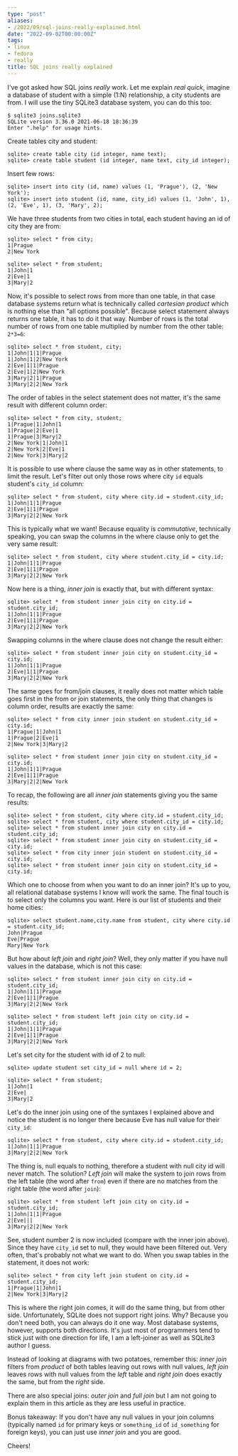 ```yaml
---
type: "post"
aliases:
- /2022/09/sql-joins-really-explained.html
date: "2022-09-02T00:00:00Z"
tags:
- linux
- fedora
- really
title: SQL joins really explained
---
```


I've got asked how SQL joins *really* work. Let me explain *real quick*,
imagine a database of student with a simple (1:N) relationship, a city students
are from. I will use the tiny SQLite3 database system, you can do this too:

	$ sqlite3 joins.sqlite3
	SQLite version 3.36.0 2021-06-18 18:36:39
	Enter ".help" for usage hints.

Create tables city and student:

	sqlite> create table city (id integer, name text);
	sqlite> create table student (id integer, name text, city_id integer);

Insert few rows:

	sqlite> insert into city (id, name) values (1, 'Prague'), (2, 'New York');
	sqlite> insert into student (id, name, city_id) values (1, 'John', 1), (2, 'Eve', 1), (3, 'Mary', 2);

We have three students from two cities in total, each student having an id of
city they are from:

	sqlite> select * from city;
	1|Prague
	2|New York

	sqlite> select * from student;
	1|John|1
	2|Eve|1
	3|Mary|2

Now, it's possible to select rows from more than one table, in that case
database systems return what is technically called *cartesian product* which is
nothing else than "all options possible". Because select statement always
returns one table, it has to do it that way. Number of rows is the total number
of rows from one table multiplied by number from the other table: `2*3=6`:

	sqlite> select * from student, city;
	1|John|1|1|Prague
	1|John|1|2|New York
	2|Eve|1|1|Prague
	2|Eve|1|2|New York
	3|Mary|2|1|Prague
	3|Mary|2|2|New York

The order of tables in the select statement does not matter, it's the same
result with different column order:

	sqlite> select * from city, student;
	1|Prague|1|John|1
	1|Prague|2|Eve|1
	1|Prague|3|Mary|2
	2|New York|1|John|1
	2|New York|2|Eve|1
	2|New York|3|Mary|2

It is possible to use where clause the same way as in other statements, to
limit the result. Let's filter out only those rows where city `id` equals
student's `city_id` column:

	sqlite> select * from student, city where city.id = student.city_id;
	1|John|1|1|Prague
	2|Eve|1|1|Prague
	3|Mary|2|2|New York

This is typically what we want! Because equality is *commutative*, technically
speaking, you can swap the columns in the where clause only to get the very
same result:

	sqlite> select * from student, city where student.city_id = city.id;
	1|John|1|1|Prague
	2|Eve|1|1|Prague
	3|Mary|2|2|New York

Now here is a thing, *inner join* is exactly that, but with different syntax:

	sqlite> select * from student inner join city on city.id = student.city_id;
	1|John|1|1|Prague
	2|Eve|1|1|Prague
	3|Mary|2|2|New York

Swapping columns in the where clause does not change the result either:

	sqlite> select * from student inner join city on student.city_id = city.id;
	1|John|1|1|Prague
	2|Eve|1|1|Prague
	3|Mary|2|2|New York

The same goes for from/join clauses, it really does not matter which table goes
first in the from or join statements, the only thing that changes is column
order, results are exactly the same:

	sqlite> select * from city inner join student on student.city_id = city.id;
	1|Prague|1|John|1
	1|Prague|2|Eve|1
	2|New York|3|Mary|2

	sqlite> select * from student inner join city on student.city_id = city.id;
	1|John|1|1|Prague
	2|Eve|1|1|Prague
	3|Mary|2|2|New York

To recap, the following are all *inner join* statements giving you the same
results:

	sqlite> select * from student, city where city.id = student.city_id;
	sqlite> select * from student, city where student.city_id = city.id;
	sqlite> select * from student inner join city on city.id = student.city_id;
	sqlite> select * from student inner join city on student.city_id = city.id;
	sqlite> select * from city inner join student on student.city_id = city.id;
	sqlite> select * from student inner join city on student.city_id = city.id;

Which one to choose from when you want to do an inner join? It's up to you, all
relational database systems I know will work the same. The final touch is to
select only the columns you want. Here is our list of students and their home
cities:

	sqlite> select student.name,city.name from student, city where city.id = student.city_id;
	John|Prague
	Eve|Prague
	Mary|New York

But how about *left join* and *right join*? Well, they only matter if you have
null values in the database, which is not this case:

	sqlite> select * from student inner join city on city.id = student.city_id;
	1|John|1|1|Prague
	2|Eve|1|1|Prague
	3|Mary|2|2|New York
	
	sqlite> select * from student left join city on city.id = student.city_id;
	1|John|1|1|Prague
	2|Eve|1|1|Prague
	3|Mary|2|2|New York

Let's set city for the student with id of 2 to null:

	sqlite> update student set city_id = null where id = 2;

	sqlite> select * from student;
	1|John|1
	2|Eve|
	3|Mary|2

Let's do the inner join using one of the syntaxes I explained above and notice
the student is no longer there because Eve has null value for their `city_id`:

	sqlite> select * from student, city where city.id = student.city_id;
	1|John|1|1|Prague
	3|Mary|2|2|New York

The thing is, null equals to nothing, therefore a student with null city id
will never match. The solution? *Left join* will make the system to join rows
from the left table (the word after `from`) even if there are no matches from
the right table (the word after `join`):

	sqlite> select * from student left join city on city.id = student.city_id;
	1|John|1|1|Prague
	2|Eve|||
	3|Mary|2|2|New York

See, student number 2 is now included (compare with the inner join above).
Since they have `city_id` set to null, they would have been filtered out. Very
often, that's probably not what we want to do. When you swap tables in the
statement, it does not work:

	sqlite> select * from city left join student on city.id = student.city_id;
	1|Prague|1|John|1
	2|New York|3|Mary|2

This is where the right join comes, it will do the same thing, but from other
side. Unfortunately, SQLite does not support right joins. Why? Because you
don't need both, you can always do it one way. Most database systems, however,
supports both directions. It's just most of programmers tend to stick just with
one direction for life, I am a left-joiner as well as SQLite3 author I guess.

Instead of looking at diagrams with two potatoes, remember this: *inner join* filters from *product* of both tables leaving out rows with null values, *left join* leaves rows with null values from the *left* table and *right join* does exactly the same, but from the *right* side.

There are also special joins: *outer join* and *full join* but I am not going
to explain them in this article as they are less useful in practice.

Bonus takeaway: If you don't have any null values in your join columns (typically
named `id` for primary keys or `something_id` of `id_something` for foreign
keys), you can just use *inner join* and you are good.

Cheers!

